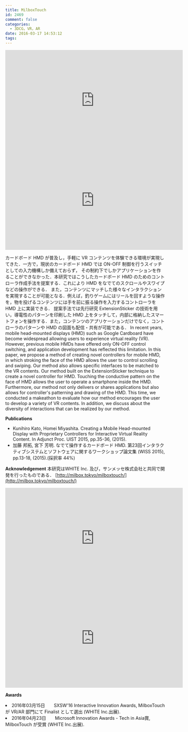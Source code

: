 ```yaml
---
title: MilboxTouch
id: 2469
comment: false
categories:
  - 3DCG，VR，AR
date: 2016-03-17 14:53:12
tags:
---
```



<iframe width="560" height="315" src="https://www.youtube.com/embed/xln-u1i9BXY" frameborder="0" allowfullscreen></iframe>


<iframe width="560" height="315" src="https://www.youtube.com/embed/TVBN1zUtOMA" frameborder="0" allowfullscreen></iframe>


カードボード HMD が普及し，手軽に VR コンテンツを体験できる環境が実現してきた．一方で，現状のカードボード HMD では ON-OFF 制御を行うスイッチとしての入力機構しか備えておらず，
その制約下でしかアプリケーションを作ることができなかった．本研究ではこうしたカードボード HMD のためのコントローラ作成手法を提案する．これにより HMD をなでてのスクロールやスワイプなどの操作ができる．
また，コンテンツにマッチした様々なインタラクションを実現することが可能となる．例えば，釣りゲームにはリールを回すような操作を，物を投げるコンテンツには手を前に振る操作を入力するコントローラを HMD 上に実装できる．
提案手法では先行研究 ExtensionSticker の技術を用い，導電性のパターンを印刷した HMD 上をタッチして，内部に格納したスマートフォンを操作する．また，コンテンツのアプリケーションだけでなく，コントローラのパターンや HMD の図面も配信・共有が可能である．
In recent years, mobile head-mounted displays (HMD) such as Google Cardboard have become widespread allowing users to experience virtual reality (VR). However, previous mobile HMDs have offered only ON-OFF control switching, and application development has reflected this limitation. In this paper, we propose a method of creating novel controllers for mobile HMD, in which stroking the face of the HMD allows the user to control scrolling and swiping. Our method also allows specific interfaces to be matched to the VR contents. Our method built on the ExtensionSticker technique to create a novel controller for HMD. Touching the conductive pattern on the face of HMD allows the user to operate a smartphone inside the HMD. Furthermore, our method not only delivers or shares applications but also allows for controller's patterning and drawing of the HMD. This time, we conducted a makeathon to evaluate how our method encourages the user to develop a variety of VR contents. In addition, we discuss about the diversity of interactions that can be realized by our method.

**Publications**

*   Kunihiro Kato, Homei Miyashita. Creating a Mobile Head-mounted Display with Proprietary Controllers for Interactive Virtual Reality Content. In Adjunct Proc. UIST 2015, pp.35-36, (2015).
*   加藤 邦拓, 宮下 芳明. なでて操作するカードボード HMD. 第23回インタラクティブシステムとソフトウェアに関するワークショップ論文集 (WISS 2015), pp.13-18, (2015).(採択率 44%)

**Acknowledgement**
本研究はWHITE Inc. 及び，サンメッセ株式会社と共同で開発を行ったものである．
[http://milbox.tokyo/milboxtouch/](http://milbox.tokyo/milboxtouch/)


<iframe width="560" height="315" src="https://www.youtube.com/embed/9kwcv003t54" frameborder="0" allowfullscreen></iframe>


<iframe width="560" height="315" src="https://www.youtube.com/embed/fQyrIqZEfeE" frameborder="0" allowfullscreen></iframe>


**Awards**
<ur>
<li>2016年03月15日　　SXSW'16 Interactive Innovation Awards, MilboxTouch が VR/AR 部門にて Finalist として選出 (WHITE Inc.出展).</li>
<li>2016年04月23日　　Microsoft Innovation Awards - Tech in Asia賞, MilboxTouch が受賞 (WHITE Inc.出展).</li>
</ur>
